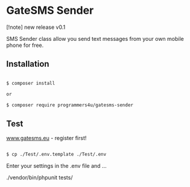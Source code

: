 # GateSMS Sender
[!note]
new release v0.1

SMS Sender class allow you send text messages from your own mobile phone for free.

## Installation

```bash

$ composer install

or

$ composer require programmers4u/gatesms-sender

```

## Test

www.gatesms.eu - register first!

```bash

$ cp ./Test/.env.template ./Test/.env

```

Enter your settings in the .env file and ...

./vendor/bin/phpunit tests/
